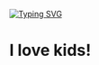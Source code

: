 [![Typing SVG](https://readme-typing-svg.demolab.com?font=Arial&duration=2500&pause=1000&color=00F703&background=000000&center=true&vCenter=true&width=435&lines=FUCK+YOU!;GET+OFF+MY+PROFILE+NIGGA)](https://git.io/typing-svg)

# I love kids!

<!--
ISpeakLua/ISpeakLua is a ✨ special ✨ repository because its README.md (this file) appears on your GitHub profile.

Here are some ideas to get you started:

🔭 I’m currently working on ...
🌱 I’m currently learning ...
👯 I’m looking to collaborate on ...
🤔 I’m looking for help with ...
💬 Ask me about ...
📫 How to reach me: ...
😄 Pronouns: ...
⚡ Fun fact: ...
-->

